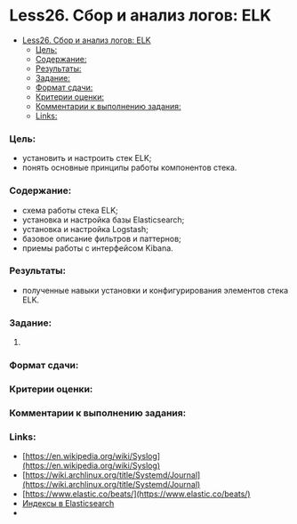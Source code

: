 # Less26. Сбор и анализ логов: ELK
- [Less26. Сбор и анализ логов: ELK](#less26-сбор-и-анализ-логов-elk)
    - [Цель:](#цель)
    - [Содержание:](#содержание)
    - [Результаты:](#результаты)
    - [Задание:](#задание)
    - [Формат сдачи:](#формат-сдачи)
    - [Критерии оценки:](#критерии-оценки)
    - [Комментарии к выполнению задания:](#комментарии-к-выполнению-задания)
    - [Links:](#links)

### Цель: 
- установить и настроить стек ELK;
- понять основные принципы работы компонентов стека.
  
### Содержание:
- схема работы стека ELK;
- установка и настройка базы Elasticsearch;
- установка и настройка Logstash;
- базовое описание фильтров и паттернов;
- приемы работы с интерфейсом Kibana.
### Результаты:
- полученные навыки установки и конфигурирования элементов стека ELK.

### Задание:
1. 

### Формат сдачи: 


### Критерии оценки:

### Комментарии к выполнению задания:


### Links:

- [https://en.wikipedia.org/wiki/Syslog](https://en.wikipedia.org/wiki/Syslog)
- [https://wiki.archlinux.org/title/Systemd/Journal](https://wiki.archlinux.org/title/Systemd/Journal)
- [https://www.elastic.co/beats/](https://www.elastic.co/beats/)
- [Индексы в Elasticsearch](https://habr.com/ru/companies/usetech/articles/722988/)
- 